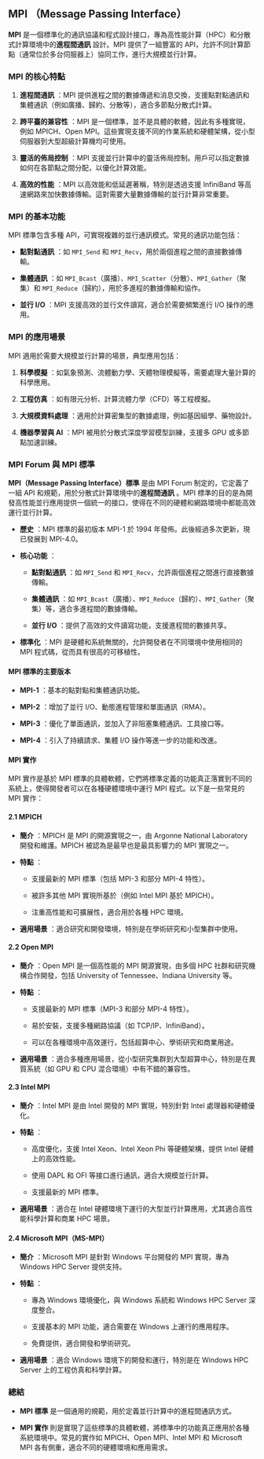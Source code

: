 MPI （Message Passing Interface）
---

**MPI**  是一個標準化的通訊協議和程式設計接口，專為高性能計算（HPC）和分散式計算環境中的**進程間通訊** 設計。MPI 提供了一組豐富的 API，允許不同計算節點（通常位於多台伺服器上）協同工作，進行大規模並行計算。
### MPI 的核心特點 
 
1. **進程間通訊** ：MPI 提供進程之間的數據傳遞和消息交換，支援點對點通訊和集體通訊（例如廣播、歸約、分散等），適合多節點分散式計算。
 
2. **跨平臺的兼容性** ：MPI 是一個標準，並不是具體的軟體，因此有多種實現，例如 MPICH、Open MPI。這些實現支援不同的作業系統和硬體架構，從小型伺服器到大型超級計算機均可使用。
 
3. **靈活的佈局控制** ：MPI 支援並行計算中的靈活佈局控制。用戶可以指定數據如何在各節點之間分配，以優化計算效能。
 
4. **高效的性能** ：MPI 以高效能和低延遲著稱，特別是透過支援 InfiniBand 等高速網路來加快數據傳輸。這對需要大量數據傳輸的並行計算非常重要。

### MPI 的基本功能 

MPI 標準包含多種 API，可實現複雜的並行通訊模式。常見的通訊功能包括：
 
- **點對點通訊** ：如 `MPI_Send` 和 `MPI_Recv`，用於兩個進程之間的直接數據傳輸。
 
- **集體通訊** ：如 `MPI_Bcast`（廣播）、`MPI_Scatter`（分散）、`MPI_Gather`（聚集）和 `MPI_Reduce`（歸約），用於多進程的數據傳輸和協作。
 
- **並行 I/O** ：MPI 支援高效的並行文件讀寫，適合於需要頻繁進行 I/O 操作的應用。

### MPI 的應用場景 

MPI 適用於需要大規模並行計算的場景，典型應用包括：
 
1. **科學模擬** ：如氣象預測、流體動力學、天體物理模擬等，需要處理大量計算的科學應用。
 
2. **工程仿真** ：如有限元分析、計算流體力學（CFD）等工程模擬。
 
3. **大規模資料處理** ：適用於計算密集型的數據處理，例如基因組學、藥物設計。
 
4. **機器學習與 AI** ：MPI 被用於分散式深度學習模型訓練，支援多 GPU 或多節點加速訓練。

### MPI Forum 與 MPI 標準

**MPI（Message Passing Interface）標準** 是由 MPI Forum 制定的，它定義了一組 API 和規範，用於分散式計算環境中的**進程間通訊** 。MPI 標準的目的是為開發高性能並行應用提供一個統一的接口，使得在不同的硬體和網路環境中都能高效運行並行計算。 
- **歷史** ：MPI 標準的最初版本 MPI-1 於 1994 年發佈。此後經過多次更新，現已發展到 MPI-4.0。
 
- **核心功能** ： 
  - **點對點通訊** ：如 `MPI_Send` 和 `MPI_Recv`，允許兩個進程之間進行直接數據傳輸。
 
  - **集體通訊** ：如 `MPI_Bcast`（廣播）、`MPI_Reduce`（歸約）、`MPI_Gather`（聚集）等，適合多進程間的數據傳輸。
 
  - **並行 I/O** ：提供了高效的文件讀寫功能，支援進程間的數據共享。
 
- **標準化** ：MPI 是硬體和系統無關的，允許開發者在不同環境中使用相同的 MPI 程式碼，從而具有很高的可移植性。

#### MPI 標準的主要版本 
 
- **MPI-1** ：基本的點對點和集體通訊功能。
 
- **MPI-2** ：增加了並行 I/O、動態進程管理和單面通訊（RMA）。
 
- **MPI-3** ：優化了單面通訊，並加入了非阻塞集體通訊、工具接口等。
 
- **MPI-4** ：引入了持續請求、集體 I/O 操作等進一步的功能和改進。

#### MPI 實作 

MPI 實作是基於 MPI 標準的具體軟體，它們將標準定義的功能真正落實到不同的系統上，使得開發者可以在各種硬體環境中運行 MPI 程式。以下是一些常見的 MPI 實作：

#### 2.1 MPICH 
 
- **簡介** ：MPICH 是 MPI 的開源實現之一，由 Argonne National Laboratory 開發和維護。MPICH 被認為是最早也是最具影響力的 MPI 實現之一。
 
- **特點** ：
  - 支援最新的 MPI 標準（包括 MPI-3 和部分 MPI-4 特性）。

  - 被許多其他 MPI 實現所基於（例如 Intel MPI 基於 MPICH）。

  - 注重高性能和可擴展性，適合用於各種 HPC 環境。
 
- **適用場景** ：適合研究和開發環境，特別是在學術研究和小型集群中使用。

#### 2.2 Open MPI 
 
- **簡介** ：Open MPI 是一個高性能的 MPI 開源實現，由多個 HPC 社群和研究機構合作開發，包括 University of Tennessee、Indiana University 等。
 
- **特點** ：
  - 支援最新的 MPI 標準（MPI-3 和部分 MPI-4 特性）。

  - 易於安裝，支援多種網路協議（如 TCP/IP、InfiniBand）。

  - 可以在各種環境中高效運行，包括超算中心、學術研究和商業用途。
 
- **適用場景** ：適合多種應用場景，從小型研究集群到大型超算中心，特別是在異質系統（如 GPU 和 CPU 混合環境）中有不錯的兼容性。

#### 2.3 Intel MPI 
 
- **簡介** ：Intel MPI 是由 Intel 開發的 MPI 實現，特別針對 Intel 處理器和硬體優化。
 
- **特點** ：
  - 高度優化，支援 Intel Xeon、Intel Xeon Phi 等硬體架構，提供 Intel 硬體上的高效性能。

  - 使用 DAPL 和 OFI 等接口進行通訊，適合大規模並行計算。

  - 支援最新的 MPI 標準。
 
- **適用場景** ：適合在 Intel 硬體環境下運行的大型並行計算應用，尤其適合高性能科學計算和商業 HPC 場景。

#### 2.4 Microsoft MPI（MS-MPI） 
 
- **簡介** ：Microsoft MPI 是針對 Windows 平台開發的 MPI 實現，專為 Windows HPC Server 提供支持。
 
- **特點** ：
  - 專為 Windows 環境優化，與 Windows 系統和 Windows HPC Server 深度整合。

  - 支援基本的 MPI 功能，適合需要在 Windows 上運行的應用程序。

  - 免費提供，適合開發和學術研究。
 
- **適用場景** ：適合 Windows 環境下的開發和運行，特別是在 Windows HPC Server 上的工程仿真和科學計算。

### 總結 
 
- **MPI 標準** 是一個通用的規範，用於定義並行計算中的進程間通訊方式。
 
- **MPI 實作** 則是實現了這些標準的具體軟體，將標準中的功能真正應用於各種系統環境中。常見的實作如 MPICH、Open MPI、Intel MPI 和 Microsoft MPI 各有側重，適合不同的硬體環境和應用需求。


